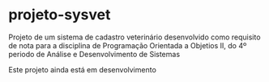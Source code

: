 # projeto-sysvet
Projeto de um sistema de cadastro veterinário desenvolvido como requisito de nota para a disciplina de Programação Orientada a Objetios II, do 4º periodo de Análise e Desenvolvimento de Sistemas

Este projeto ainda está em desenvolvimento
